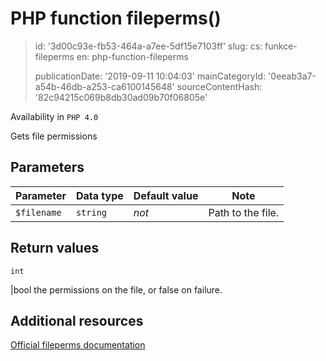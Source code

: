 PHP function fileperms()
========================

> id: '3d00c93e-fb53-464a-a7ee-5df15e7103ff'
> slug:
> 	cs: funkce-fileperms
> 	en: php-function-fileperms
> 
> publicationDate: '2019-09-11 10:04:03'
> mainCategoryId: '0eeab3a7-a54b-46db-a253-ca6100145648'
> sourceContentHash: '82c94215c069b8db30ad09b70f06805e'

Availability in `PHP 4.0`

Gets file permissions


Parameters
--------------

| Parameter | Data type | Default value | Note |
|-----|-----|-----|-----|
| `$filename` | `string` | *not* | Path to the file. |


Return values
----------------

`int`

|bool the permissions on the file, or false on failure.

Additional resources
------------

[Official fileperms documentation](https://www.php.net/manual/en/function.fileperms.php)
